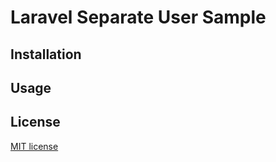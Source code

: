 # Laravel Separate User Sample

## Installation

## Usage

## License

[MIT license](https://opensource.org/licenses/MIT)

